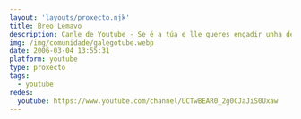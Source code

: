 ```yaml
---
layout: 'layouts/proxecto.njk'
title: Breo Lemavo
description: Canle de Youtube - Se é a túa e lle queres engadir unha descripción e etiquetas, ponte en contacto con nós.
img: /img/comunidade/galegotube.webp
date: 2006-03-04 13:55:31
platform: youtube
type: proxecto
tags:
  - youtube
redes:
  youtube: https://www.youtube.com/channel/UCTwBEAR0_2g0CJaJiS0Uxaw
---
```


